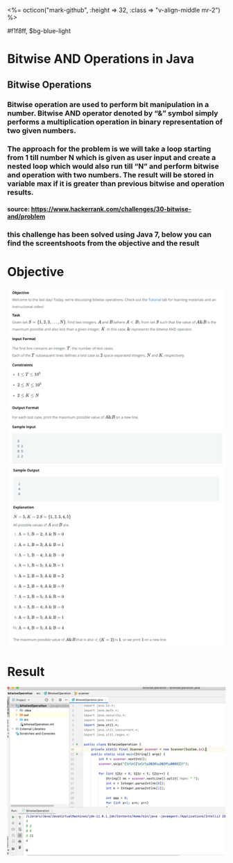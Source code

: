 <span class="anim-fade-in"><%= octicon("mark-github", :height => 32, :class => "v-align-middle mr-2") %>

#f1f8ff, $bg-blue-light
# Bitwise AND Operations in Java 

## Bitwise Operations
### Bitwise operation are used to perform bit manipulation in a number. Bitwise AND operator denoted by “&” symbol simply performs a multiplication operation in binary representation of two given numbers.

### The approach for the problem is we will take a loop starting from 1 till number N which is given as user input and create a nested loop which would also run till “N” and perform bitwise and operation with two numbers. The result will be stored in variable max if it is greater than previous bitwise and operation results.


#### source: https://www.hackerrank.com/challenges/30-bitwise-and/problem

### this challenge has been solved using Java 7, below you can find the screentshoots from the objective and the result

# Objective

<img width="764" alt="Regular Expressions Patterns in Java" src="https://github.com/jaimehernan95/BitwiseOperations/blob/main/image/bO0.png">

<img width="764" alt="Regular Expressions Patterns in Java" src="https://github.com/jaimehernan95/BitwiseOperations/blob/main/image/bO1.png">



# Result

<img width="764" alt="RegularExpressionsJava" src="https://github.com/jaimehernan95/BitwiseOperations/blob/main/image/bO2.png">


</span>